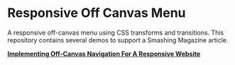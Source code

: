 Responsive Off Canvas Menu
==========================

A responsive off-canvas menu using CSS transforms and transitions. This repository contains several demos to support a Smashing Magazine article.

**[Implementing Off-Canvas Navigation For A Responsive Website
](http://coding.smashingmagazine.com/2013/01/15/off-canvas-navigation-for-responsive-website/)**